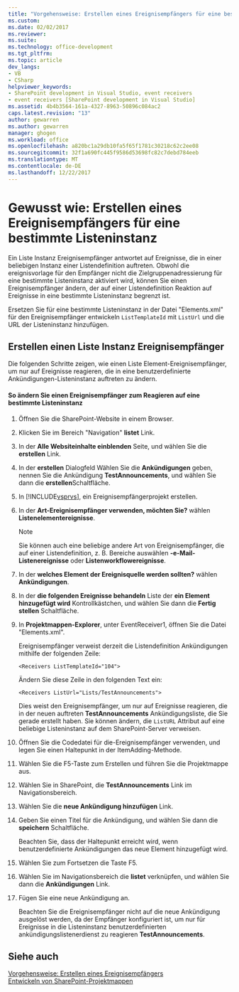 ```yaml
---
title: "Vorgehensweise: Erstellen eines Ereignisempfängers für eine bestimmte Listeninstanz | Microsoft Docs"
ms.custom: 
ms.date: 02/02/2017
ms.reviewer: 
ms.suite: 
ms.technology: office-development
ms.tgt_pltfrm: 
ms.topic: article
dev_langs:
- VB
- CSharp
helpviewer_keywords:
- SharePoint development in Visual Studio, event receivers
- event receivers [SharePoint development in Visual Studio]
ms.assetid: 4b4b3564-161a-4327-8963-50896c084ac2
caps.latest.revision: "13"
author: gewarren
ms.author: gewarren
manager: ghogen
ms.workload: office
ms.openlocfilehash: a820bc1a29db10fa5f65f1781c30218c62c2ee08
ms.sourcegitcommit: 32f1a690fc445f9586d53698fc82c7debd784eeb
ms.translationtype: MT
ms.contentlocale: de-DE
ms.lasthandoff: 12/22/2017
---
```

# <a name="how-to-create-an-event-receiver-for-a-specific-list-instance"></a>Gewusst wie: Erstellen eines Ereignisempfängers für eine bestimmte Listeninstanz
  Ein Liste Instanz Ereignisempfänger antwortet auf Ereignisse, die in einer beliebigen Instanz einer Listendefinition auftreten. Obwohl die ereignisvorlage für den Empfänger nicht die Zielgruppenadressierung für eine bestimmte Listeninstanz aktiviert wird, können Sie einen Ereignisempfänger ändern, der auf einer Listendefinition Reaktion auf Ereignisse in eine bestimmte Listeninstanz begrenzt ist.  
  
 Ersetzen Sie für eine bestimmte Listeninstanz in der Datei "Elements.xml" für den Ereignisempfänger entwickeln `ListTemplateId` mit `ListUrl` und die URL der Listeninstanz hinzufügen.  
  
## <a name="creating-a-list-instance-event-receiver"></a>Erstellen einen Liste Instanz Ereignisempfänger  
 Die folgenden Schritte zeigen, wie einen Liste Element-Ereignisempfänger, um nur auf Ereignisse reagieren, die in eine benutzerdefinierte Ankündigungen-Listeninstanz auftreten zu ändern.  
  
#### <a name="to-modify-an-event-receiver-to-respond-to-a-specific-list-instance"></a>So ändern Sie einen Ereignisempfänger zum Reagieren auf eine bestimmte Listeninstanz  
  
1.  Öffnen Sie die SharePoint-Website in einem Browser.  
  
2.  Klicken Sie im Bereich "Navigation" **listet** Link.  
  
3.  In der **Alle Websiteinhalte einblenden** Seite, und wählen Sie die **erstellen** Link.  
  
4.  In der **erstellen** Dialogfeld Wählen Sie die **Ankündigungen** geben, nennen Sie die Ankündigung **TestAnnouncements**, und wählen Sie dann die **erstellen**Schaltfläche.  
  
5.  In [!INCLUDE[vsprvs](../sharepoint/includes/vsprvs-md.md)], ein Ereignisempfängerprojekt erstellen.  
  
6.  In der **Art-Ereignisempfänger verwenden, möchten Sie?** wählen **Listenelementereignisse**.  
  
    > [!NOTE]  
    >  Sie können auch eine beliebige andere Art von Ereignisempfänger, die auf einer Listendefinition, z. B. Bereiche auswählen **-e-Mail-Listenereignisse** oder **Listenworkflowereignisse**.  
  
7.  In der **welches Element der Ereignisquelle werden sollten?** wählen **Ankündigungen**.  
  
8.  In der **die folgenden Ereignisse behandeln** Liste der **ein Element hinzugefügt wird** Kontrollkästchen, und wählen Sie dann die **Fertig stellen** Schaltfläche.  
  
9. In **Projektmappen-Explorer**, unter EventReceiver1, öffnen Sie die Datei "Elements.xml".  
  
     Ereignisempfänger verweist derzeit die Listendefinition Ankündigungen mithilfe der folgenden Zeile:  
  
    ```  
    <Receivers ListTemplateId="104">  
    ```  
  
     Ändern Sie diese Zeile in den folgenden Text ein:  
  
    ```  
    <Receivers ListUrl="Lists/TestAnnouncements">  
    ```  
  
     Dies weist den Ereignisempfänger, um nur auf Ereignisse reagieren, die in der neuen auftreten **TestAnnouncements** Ankündigungsliste, die Sie gerade erstellt haben. Sie können ändern, die `ListURL` Attribut auf eine beliebige Listeninstanz auf dem SharePoint-Server verweisen.  
  
10. Öffnen Sie die Codedatei für die-Ereignisempfänger verwenden, und legen Sie einen Haltepunkt in der ItemAdding-Methode.  
  
11. Wählen Sie die F5-Taste zum Erstellen und führen Sie die Projektmappe aus.  
  
12. Wählen Sie in SharePoint, die **TestAnnouncements** Link im Navigationsbereich.  
  
13. Wählen Sie die **neue Ankündigung hinzufügen** Link.  
  
14. Geben Sie einen Titel für die Ankündigung, und wählen Sie dann die **speichern** Schaltfläche.  
  
     Beachten Sie, dass der Haltepunkt erreicht wird, wenn benutzerdefinierte Ankündigungen das neue Element hinzugefügt wird.  
  
15. Wählen Sie zum Fortsetzen die Taste F5.  
  
16. Wählen Sie im Navigationsbereich die **listet** verknüpfen, und wählen Sie dann die **Ankündigungen** Link.  
  
17. Fügen Sie eine neue Ankündigung an.  
  
     Beachten Sie die Ereignisempfänger nicht auf die neue Ankündigung ausgelöst werden, da der Empfänger konfiguriert ist, um nur für Ereignisse in die Listeninstanz benutzerdefinierten ankündigungslistenerdienst zu reagieren **TestAnnouncements**.  
  
## <a name="see-also"></a>Siehe auch  
 [Vorgehensweise: Erstellen eines Ereignisempfängers](../sharepoint/how-to-create-an-event-receiver.md)   
 [Entwickeln von SharePoint-Projektmappen](../sharepoint/developing-sharepoint-solutions.md)  
  
  
